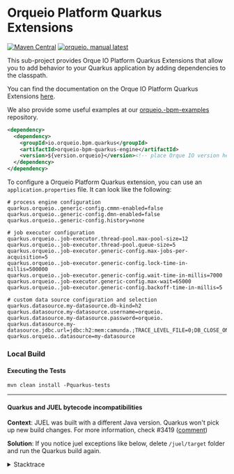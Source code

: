 # Orqueio Platform Quarkus Extensions

[![Maven Central](https://maven-badges.herokuapp.com/maven-central/io.orqueio.bpm.quarkus/orqueio.-bpm-quarkus-engine/badge.svg)](https://maven-badges.herokuapp.com/maven-central/io.orqueio.bpm.quarkus/orqueio.-bpm-quarkus-engine) [![orqueio. manual latest](https://img.shields.io/badge/manual-latest-brown.svg)](https://docs.orqueio.io/manual/develop/user-guide/quarkus-integration/)

This sub-project provides Orque IO Platform Quarkus Extensions that allow you to add behavior to your Quarkus 
application by adding dependencies to the classpath.

You can find the documentation on the Orque IO Platform Quarkus Extensions 
[here](https://docs.orqueio.io/manual/develop/user-guide/quarkus-integration/).

We also provide some useful examples at our 
[orqueio.-bpm-examples](https://github.com/orqueio./orqueio.-bpm-examples/tree/master/quarkus-extension) repository.

```xml
<dependency>
  <dependency>
    <groupId>io.orqueio.bpm.quarkus</groupId>
    <artifactId>orqueio-bpm-quarkus-engine</artifactId>
    <version>${version.orqueio}</version><!-- place Orque IO version here -->
  </dependency>
</dependency>
```

To configure a Orqueio Platform Quarkus extension, you can use an `application.properties` file. It
can look like the following:

```properties
# process engine configuration
quarkus.orqueio..generic-config.cmmn-enabled=false
quarkus.orqueio..generic-config.dmn-enabled=false
quarkus.orqueio..generic-config.history=none

# job executor configuration
quarkus.orqueio..job-executor.thread-pool.max-pool-size=12
quarkus.orqueio..job-executor.thread-pool.queue-size=5
quarkus.orqueio..job-executor.generic-config.max-jobs-per-acquisition=5
quarkus.orqueio..job-executor.generic-config.lock-time-in-millis=500000
quarkus.orqueio..job-executor.generic-config.wait-time-in-millis=7000
quarkus.orqueio..job-executor.generic-config.max-wait=65000
quarkus.orqueio..job-executor.generic-config.backoff-time-in-millis=5

# custom data source configuration and selection
quarkus.datasource.my-datasource.db-kind=h2
quarkus.datasource.my-datasource.username=orqueio.
quarkus.datasource.my-datasource.password=orqueio.
quarkus.datasource.my-datasource.jdbc.url=jdbc:h2:mem:camunda.;TRACE_LEVEL_FILE=0;DB_CLOSE_ON_EXIT=FALSE
quarkus.orqueio..datasource=my-datasource
```

### Local Build

#### Executing the Tests
```mvn clean install -Pquarkus-tests```


---------
#### Quarkus and JUEL bytecode incompatibilities

**Context**: JUEL was built with a different Java version. Quarkus won't pick up new build changes. For more information, check #3419 ([comment](https://github.com/orqueio./orqueio.-bpm-platform/issues/3419#issuecomment-1720916174))

**Solution**: If you notice juel exceptions like below, delete `/juel/target` folder and run the Quarkus build again.

<details>

<summary>Stacktrace</summary>

```java
Caused by: java.lang.VerifyError: Bad type on operand stack
Exception Details:
Location:
io/orqueio/bpm/engine/impl/el/JuelExpressionManager.<init>(Ljava/util/Map;)V @28: putfield
Reason:
Type 'io/orqueio/bpm/impl/juel/ExpressionFactoryImpl' (current frame, stack[1]) is not assignable to 'io/orqueio/bpm/impl/juel/jakarta/el/ExpressionFactory'
Current Frame:
bci: @28
flags: { }
locals: { 'io/orqueio/bpm/engine/impl/el/JuelExpressionManager', 'java/util/Map' }
stack: { 'io/orqueio/bpm/engine/impl/el/JuelExpressionManager', 'io/orqueio/bpm/impl/juel/ExpressionFactoryImpl' }
Bytecode:
0000000: 2ab7 0007 2abb 000c 59b7 000e b500 0f2a
0000010: 03b5 0013 2abb 0017 59b7 0019 b500 1a2a
0000020: 2bb5 001e b1```
</details>
